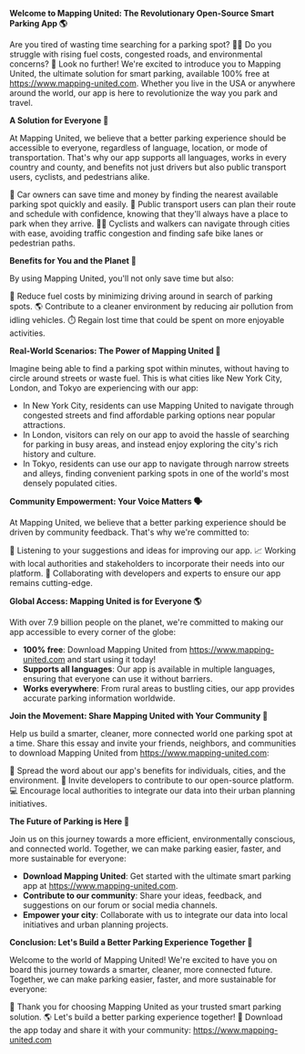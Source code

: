 **Welcome to Mapping United: The Revolutionary Open-Source Smart Parking App 🌎**

Are you tired of wasting time searching for a parking spot? 🤦‍♀️ Do you struggle with rising fuel costs, congested roads, and environmental concerns? 🚀 Look no further! We're excited to introduce you to Mapping United, the ultimate solution for smart parking, available 100% free at https://www.mapping-united.com. Whether you live in the USA or anywhere around the world, our app is here to revolutionize the way you park and travel.

**A Solution for Everyone 🌈**

At Mapping United, we believe that a better parking experience should be accessible to everyone, regardless of language, location, or mode of transportation. That's why our app supports all languages, works in every country and county, and benefits not just drivers but also public transport users, cyclists, and pedestrians alike.

🚗 Car owners can save time and money by finding the nearest available parking spot quickly and easily.
🚌 Public transport users can plan their route and schedule with confidence, knowing that they'll always have a place to park when they arrive.
🚴‍♂️ Cyclists and walkers can navigate through cities with ease, avoiding traffic congestion and finding safe bike lanes or pedestrian paths.

**Benefits for You and the Planet 🌟**

By using Mapping United, you'll not only save time but also:

💸 Reduce fuel costs by minimizing driving around in search of parking spots.
🌎 Contribute to a cleaner environment by reducing air pollution from idling vehicles.
⏱️ Regain lost time that could be spent on more enjoyable activities.

**Real-World Scenarios: The Power of Mapping United 🌆**

Imagine being able to find a parking spot within minutes, without having to circle around streets or waste fuel. This is what cities like New York City, London, and Tokyo are experiencing with our app:

* In New York City, residents can use Mapping United to navigate through congested streets and find affordable parking options near popular attractions.
* In London, visitors can rely on our app to avoid the hassle of searching for parking in busy areas, and instead enjoy exploring the city's rich history and culture.
* In Tokyo, residents can use our app to navigate through narrow streets and alleys, finding convenient parking spots in one of the world's most densely populated cities.

**Community Empowerment: Your Voice Matters 🗣️**

At Mapping United, we believe that a better parking experience should be driven by community feedback. That's why we're committed to:

💬 Listening to your suggestions and ideas for improving our app.
📈 Working with local authorities and stakeholders to incorporate their needs into our platform.
🤝 Collaborating with developers and experts to ensure our app remains cutting-edge.

**Global Access: Mapping United is for Everyone 🌎**

With over 7.9 billion people on the planet, we're committed to making our app accessible to every corner of the globe:

* **100% free**: Download Mapping United from https://www.mapping-united.com and start using it today!
* **Supports all languages**: Our app is available in multiple languages, ensuring that everyone can use it without barriers.
* **Works everywhere**: From rural areas to bustling cities, our app provides accurate parking information worldwide.

**Join the Movement: Share Mapping United with Your Community 🤝**

Help us build a smarter, cleaner, more connected world one parking spot at a time. Share this essay and invite your friends, neighbors, and communities to download Mapping United from https://www.mapping-united.com:

💬 Spread the word about our app's benefits for individuals, cities, and the environment.
📣 Invite developers to contribute to our open-source platform.
💻 Encourage local authorities to integrate our data into their urban planning initiatives.

**The Future of Parking is Here 🚀**

Join us on this journey towards a more efficient, environmentally conscious, and connected world. Together, we can make parking easier, faster, and more sustainable for everyone:

* **Download Mapping United**: Get started with the ultimate smart parking app at https://www.mapping-united.com.
* **Contribute to our community**: Share your ideas, feedback, and suggestions on our forum or social media channels.
* **Empower your city**: Collaborate with us to integrate our data into local initiatives and urban planning projects.

**Conclusion: Let's Build a Better Parking Experience Together 🌟**

Welcome to the world of Mapping United! We're excited to have you on board this journey towards a smarter, cleaner, more connected future. Together, we can make parking easier, faster, and more sustainable for everyone:

💚 Thank you for choosing Mapping United as your trusted smart parking solution.
🌎 Let's build a better parking experience together!
🔴 Download the app today and share it with your community: https://www.mapping-united.com